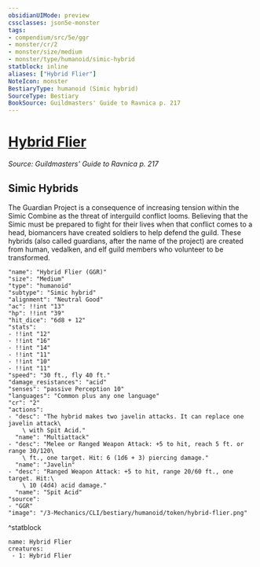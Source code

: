 ```yaml
---
obsidianUIMode: preview
cssclasses: json5e-monster
tags:
- compendium/src/5e/ggr
- monster/cr/2
- monster/size/medium
- monster/type/humanoid/simic-hybrid
statblock: inline
aliases: ["Hybrid Flier"]
NoteIcon: monster
BestiaryType: humanoid (Simic hybrid)
SourceType: Bestiary
BookSource: Guildmasters' Guide to Ravnica p. 217
---
```

# [Hybrid Flier](3-Mechanics\CLI\bestiary\humanoid/hybrid-flier-ggr.md)
*Source: Guildmasters' Guide to Ravnica p. 217*  

## Simic Hybrids

The Guardian Project is a consequence of increasing tension within the Simic Combine as the threat of interguild conflict looms. Believing that the Simic must be prepared to fight for their lives when that conflict comes to a head, biomancers have created soldiers to help defend the guild. These hybrids (also called guardians, after the name of the project) are created from human, vedalken, and elf guild members who volunteer to be transformed.

```statblock
"name": "Hybrid Flier (GGR)"
"size": "Medium"
"type": "humanoid"
"subtype": "Simic hybrid"
"alignment": "Neutral Good"
"ac": !!int "13"
"hp": !!int "39"
"hit_dice": "6d8 + 12"
"stats":
- !!int "12"
- !!int "16"
- !!int "14"
- !!int "11"
- !!int "10"
- !!int "11"
"speed": "30 ft., fly 40 ft."
"damage_resistances": "acid"
"senses": "passive Perception 10"
"languages": "Common plus any one language"
"cr": "2"
"actions":
- "desc": "The hybrid makes two javelin attacks. It can replace one javelin attack\
    \ with Spit Acid."
  "name": "Multiattack"
- "desc": "Melee or Ranged Weapon Attack: +5 to hit, reach 5 ft. or range 30/120\
    \ ft., one target. Hit: 6 (1d6 + 3) piercing damage."
  "name": "Javelin"
- "desc": "Ranged Weapon Attack: +5 to hit, range 20/60 ft., one target. Hit:\
    \ 10 (4d4) acid damage."
  "name": "Spit Acid"
"source":
- "GGR"
"image": "/3-Mechanics/CLI/bestiary/humanoid/token/hybrid-flier.png"
```
^statblock

```encounter-table
name: Hybrid Flier
creatures:
 - 1: Hybrid Flier
```